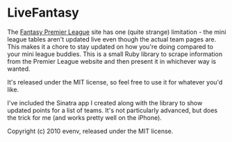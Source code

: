 # LiveFantasy

The [Fantasy Premier League](http:/fantasy.premierleague.com/) site has one (quite strange) limitation - the mini league tables aren't updated live even though the actual team pages are. This makes it a chore to stay updated on how you're doing compared to your mini league buddies. This is a small Ruby library to scrape information from the Premier League website and then present it in whichever way is wanted.

It's released under the MIT license, so feel free to use it for whatever you'd like.

I've included the Sinatra app I created along with the library to show updated points for a list of teams. It's not particularly advanced, but does the trick for me (and works pretty well on the iPhone).

Copyright (c) 2010 evenv, released under the MIT license.